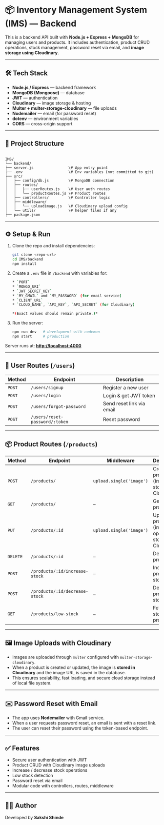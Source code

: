 
# 📦 Inventory Management System (IMS) — Backend

This is a backend API built with **Node.js + Express + MongoDB** for managing users and products.
It includes authentication, product CRUD operations, stock management, password reset via email, and **image storage using Cloudinary**.

---

## 🛠 Tech Stack

* **Node.js / Express** — backend framework
* **MongoDB (Mongoose)** — database
* **JWT** — authentication
* **Cloudinary** — image storage & hosting
* **Multer + multer-storage-cloudinary** — file uploads
* **Nodemailer** — email (for password reset)
* **dotenv** — environment variables
* **CORS** — cross-origin support

---

## 📂 Project Structure

```

IMS/
└── backend/
├── server.js                \# App entry point
├── .env                     \# Env variables (not committed to git)
├── src/
│   ├── config/db.js         \# MongoDB connection
│   ├── routes/
│   │   ├── userRoutes.js    \# User auth routes
│   │   └── productRoutes.js \# Product routes
│   ├── controllers/         \# Controller logic
│   ├── middleware/
│   │   └── uploadimage.js   \# Cloudinary upload config
│   └── utils/               \# helper files if any
├── package.json

````

---

## ⚙️ Setup & Run

1. Clone the repo and install dependencies:

   ```bash
   git clone <repo-url>
   cd IMS/backend
   npm install
   ````

2.  Create a `.env` file in `/backend` with variables for:
      ```bash
      * `PORT`
      * `MONGO_URI`
      * `JWT_SECRET_KEY`
      * `MY_GMAIL` and `MY_PASSWORD` (for email service)
      * `CLIENT_URL`
      * `CLOUD_NAME`, `API_KEY`, `API_SECRET` (for Cloudinary)

    *(Exact values should remain private.)*
      ```
      
3.  Run the server:

    ```bash
    npm run dev   # development with nodemon
    npm start     # production
    ```

Server runs at: **[http://localhost:4000](https://www.google.com/search?q=http://localhost:4000)**

-----

## 🔐 User Routes (`/users`)

| Method | Endpoint                       | Description               |
| ------ | ------------------------------ | ------------------------- |
| `POST` | `/users/signup`                | Register a new user       |
| `POST` | `/users/login`                 | Login & get JWT token     |
| `POST` | `/users/forgot-password`       | Send reset link via email |
| `POST` | `/users/reset-password/:token` | Reset password            |

-----

## 📦 Product Routes (`/products`)

| Method   | Endpoint                       | Middleware               | Description                                           |
| -------- | ------------------------------ | ------------------------ | ----------------------------------------------------- |
| `POST`   | `/products/`                   | `upload.single('image')` | Create new product (image stored on Cloudinary)       |
| `GET`    | `/products/`                   | –                        | Get all products                                      |
| `PUT`    | `/products/:id`                | `upload.single('image')` | Update product (image optional, stored on Cloudinary) |
| `DELETE` | `/products/:id`                | –                        | Delete product                                        |
| `POST`   | `/products/:id/increase-stock` | –                        | Increase product stock                                |
| `POST`   | `/products/:id/decrease-stock` | –                        | Decrease product stock                                |
| `GET`    | `/products/low-stock`          | –                        | Fetch low-stock products                              |

-----

## 🖼️ Image Uploads with Cloudinary

  * Images are uploaded through `multer` configured with `multer-storage-cloudinary`.
  * When a product is created or updated, the image is **stored in Cloudinary** and the image URL is saved in the database.
  * This ensures scalability, fast loading, and secure cloud storage instead of local file system.

-----

## ✉️ Password Reset with Email

  * The app uses **Nodemailer** with Gmail service.
  * When a user requests password reset, an email is sent with a reset link.
  * The user can reset their password using the token-based endpoint.

-----

## ✅ Features

  * Secure user authentication with JWT
  * Product CRUD with Cloudinary image uploads
  * Increase / decrease stock operations
  * Low stock detection
  * Password reset via email
  * Modular code with controllers, routes, middleware

-----

## 👩‍💻 Author

Developed by **Sakshi Shinde**

```
